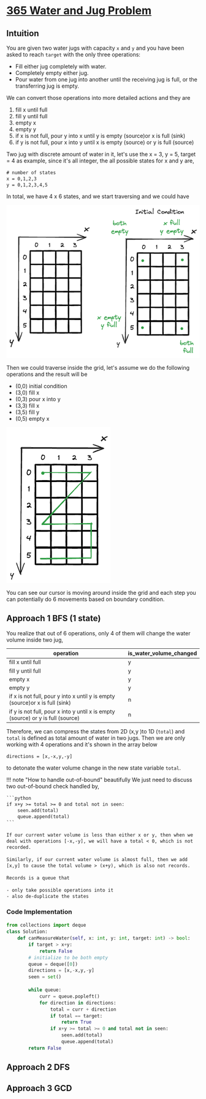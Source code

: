 # [365 Water and Jug Problem](https://leetcode.com/problems/water-and-jug-problem/description/?envType=company&envId=lyft&favoriteSlug=lyft-all)


## Intuition

You are given two water jugs with capacity `x` and `y` and you have been asked to reach `target` with the only three operations:

- Fill either jug completely with water.
- Completely empty either jug.
- Pour water from one jug into another until the receiving jug is full, or the transferring jug is empty.

We can convert those operations into more detailed actions and they are

1. fill x until full
2. fill y until full
3. empty x
4. empty y
5. if x is not full, pour y into x until y is empty (source)or x is full (sink)
6. if y is not full, pour x into y until x is empty (source) or y is full (source)

Two jug with discrete amount of water in it, let's use the x = 3, y = 5, target = 4 as example, since it's all integer, the all possible states for x and y are,

```
# number of states
x = 0,1,2,3
y = 0,1,2,3,4,5
```

In total, we have 4 x 6 states, and we start traversing and we could have 

![](./assets/1.excalidraw.png)

Then we could traverse inside the grid, let's assume we do the following operations and the result will be

- (0,0) initial condition 
- (3,0) fill x
- (0,3) pour x into y
- (3,3) fill x
- (3,5) fill y
- (0,5) empty x

![](./assets/2.excalidraw.png)

You can see our cursor is moving around inside the grid and each step you can potentially do 6 movements based on boundary condition.

## Approach 1 BFS (1 state)

You realize that out of 6 operations, only 4 of them will change the water volume inside two jug, 

|operation|is_water_volume_changed|
|-|-|
|fill x until full|y|
|fill y until full|y|
|empty x|y|
|empty y|y|
|if x is not full, pour y into x until y is empty (source)or x is full (sink)|n|
|if y is not full, pour x into y until x is empty (source) or y is full (source)|n|

Therefore, we can compress the states from 2D (x,y )to 1D (`total`) and `total` is defined as total amount of water in two jugs. Then we are only working with 4 operations and it's shown in the array below

```
directions = [x,-x,y,-y]
```
to detonate the water volume change in the new state variable `total`. 


!!! note "How to handle out-of-bound" beautifully
    We just need to discuss two out-of-bound check handled by,

    ```python
    if x+y >= total >= 0 and total not in seen:
        seen.add(total)
        queue.append(total)
    ```

    If our current water volume is less than either x or y, then when we deal with operations [-x,-y], we will have a total < 0, which is not recorded.

    Similarly, if our current water volume is almost full, then we add [x,y] to cause the total volume > (x+y), which is also not records.

    Records is a queue that 

    - only take possible operations into it
    - also de-duplicate the states

### Code Implementation
```python
from collections import deque
class Solution:
    def canMeasureWater(self, x: int, y: int, target: int) -> bool:
        if target > x+y:
            return False
        # initialize to be both empty
        queue = deque([0])
        directions = [x,-x,y,-y]
        seen = set()

        while queue:
            curr = queue.popleft()
            for direction in directions:
                total = curr + direction
                if total == target:
                    return True
                if x+y >= total >= 0 and total not in seen:
                    seen.add(total)
                    queue.append(total)
        return False
```

## Approach 2 DFS

## Approach 3 GCD